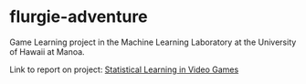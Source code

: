 # flurgie-adventure
Game Learning project in the Machine Learning Laboratory at the University of Hawaii at Manoa.

Link to report on project: [Statistical Learning in Video Games](https://goo.gl/kzFBbE)
